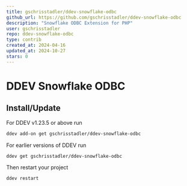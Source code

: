 ```yaml
---
title: gschrisstadler/ddev-snowflake-odbc
github_url: https://github.com/gschrisstadler/ddev-snowflake-odbc
description: "Snowflake ODBC Extension for PHP"
user: gschrisstadler
repo: ddev-snowflake-odbc
type: contrib
created_at: 2024-04-16
updated_at: 2024-10-27
stars: 0
---
```


# DDEV Snowflake ODBC

## Install/Update

For DDEV v1.23.5 or above run

```bash
ddev add-on get gschrisstadler/ddev-snowflake-odbc
```

For earlier versions of DDEV run

```bash
ddev get gschrisstadler/ddev-snowflake-odbc
```

Then restart your project

```bash
ddev restart
```

